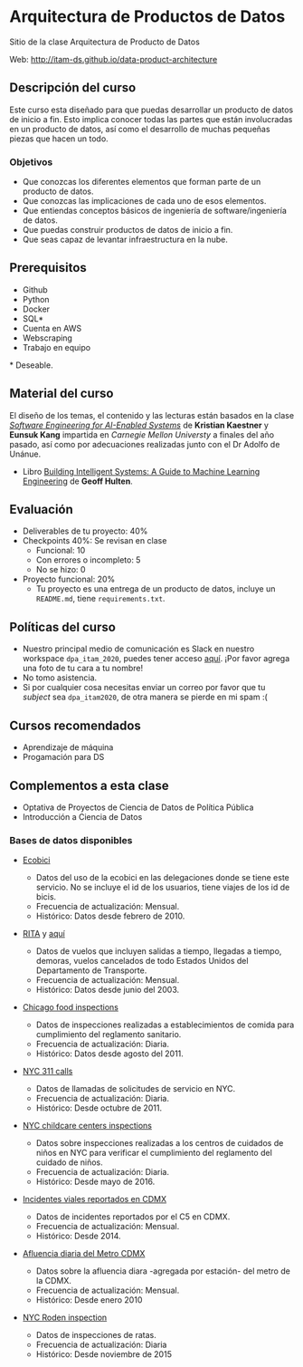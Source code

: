 # Arquitectura de Productos de Datos
Sitio de la clase Arquitectura de Producto de Datos

Web: http://itam-ds.github.io/data-product-architecture

## Descripción del curso

Este curso esta diseñado para que puedas desarrollar un producto de datos de inicio a fin. Esto implica conocer todas las partes que están involucradas en un producto de datos, así como el desarrollo de muchas pequeñas piezas que hacen un todo.

### Objetivos

+ Que conozcas los diferentes elementos que forman parte de un producto de datos.
+ Que conozcas las implicaciones de cada uno de esos elementos.
+ Que entiendas conceptos básicos de ingeniería de software/ingeniería de datos.
+ Que puedas construir productos de datos de inicio a fin.
+ Que seas capaz de levantar infraestructura en la nube.


## Prerequisitos

+ Github
+ Python
+ Docker
+ SQL\*
+ Cuenta en AWS
+ Webscraping
+ Trabajo en equipo

\* Deseable.


## Material del curso

El diseño de los temas, el contenido y las lecturas están basados en la clase [*Software Engineering for AI-Enabled Systems*](https://ckaestne.github.io/seai/) de **Kristian Kaestner** y **Eunsuk Kang** impartida en *Carnegie Mellon Universty* a finales del año pasado, así como por adecuaciones realizadas junto con el Dr Adolfo de Unánue.

+ Libro [Building Intelligent Systems: A Guide to Machine Learning Engineering](https://www.amazon.com.mx/Building-Intelligent-Systems-Learning-Engineering-ebook/dp/B07B91WQHR/ref=sr_1_1?__mk_es_MX=%C3%85M%C3%85%C5%BD%C3%95%C3%91&keywords=building+intelligent+systems&qid=1579111267&sr=8-1) de **Geoff Hulten**.

## Evaluación

+ Deliverables de tu proyecto: 40%
+ Checkpoints 40%: Se revisan en clase
  + Funcional: 10
  + Con errores o incompleto: 5
  + No se hizo: 0
+ Proyecto funcional: 20%
  + Tu proyecto es una entrega de un producto de datos, incluye un `README.md`, tiene `requirements.txt`.


## Políticas del curso

+ Nuestro principal medio de comunicación es Slack en nuestro workspace `dpa_itam_2020`, puedes tener acceso [aquí](https://join.slack.com/t/dpaitam2020workspace/shared_invite/enQtODk0Njk4NjkwMjU5LTI1ZWQ2ZGE4NTAyNDAyY2U2MzkzN2I0NWM1YWNiMDRhMzE3MTU4YTk5YjY4NWVjZjkxYThhY2M1ZTViODhkMGI). ¡Por favor agrega una foto de tu cara a tu nombre!
+ No tomo asistencia.
+ Si por cualquier cosa necesitas enviar un correo por favor que tu *subject* sea `dpa_itam2020`, de otra manera se pierde en mi spam :(

## Cursos recomendados

+ Aprendizaje de máquina
+ Progamación para DS

## Complementos a esta clase

+ Optativa de Proyectos de Ciencia de Datos de Política Pública
+ Introducción a Ciencia de Datos


### Bases de datos disponibles

+ [Ecobici](https://www.ecobici.cdmx.gob.mx/es/informacion-del-servicio/open-data)
  + Datos del uso de la ecobici en las delegaciones donde se tiene este servicio. No se incluye el id de los usuarios, tiene viajes de los id de bicis.
  + Frecuencia de actualización: Mensual.
  + Histórico: Datos desde febrero de 2010.


+ [RITA](http://stat-computing.org/dataexpo/2009/the-data.html) y [aquí](https://www.transtats.bts.gov/OT_Delay/OT_DelayCause1.asp)
  + Datos de vuelos que incluyen salidas a tiempo, llegadas a tiempo, demoras, vuelos cancelados de todo Estados Unidos del Departamento de Transporte.
  + Frecuencia de actualización: Mensual.
  + Histórico: Datos desde junio del 2003.

+ [Chicago food inspections](https://data.cityofchicago.org/Health-Human-Services/Food-Inspections/4ijn-s7e5)
  + Datos de inspecciones realizadas a establecimientos de comida para cumplimiento del reglamento sanitario.
  + Frecuencia de actualización: Diaria.
  + Histórico: Datos desde agosto del 2011.

+ [NYC 311 calls](https://data.cityofnewyork.us/Social-Services/311-Service-Requests-from-2010-to-Present/erm2-nwe9)
  + Datos de llamadas de solicitudes de servicio en NYC.
  + Frecuencia de actualización: Diaria.
  + Histórico: Desde octubre de 2011.

+ [NYC childcare centers inspections](https://data.cityofnewyork.us/Health/DOHMH-Childcare-Center-Inspections/dsg6-ifza)
  + Datos sobre inspecciones realizadas a los centros de cuidados de niños en NYC para verificar el cumplimiento del reglamento del cuidado de niños.
  + Frecuencia de actualización: Diaria.
  + Histórico: Desde mayo de 2016.

+ [Incidentes viales reportados en CDMX](https://datos.cdmx.gob.mx/explore/dataset/incidentes-viales-c5/table/?disjunctive.incidente_c4)
  + Datos de incidentes reportados por el C5 en CDMX.
  + Frecuencia de actualización: Mensual.
  + Histórico: Desde 2014.

+ [Afluencia diaria del Metro CDMX](https://datos.cdmx.gob.mx/explore/dataset/afluencia-diaria-del-metro-cdmx/table/?sort=-fecha)
  + Datos sobre la afluencia diara -agregada por estación- del metro de la CDMX.
  + Frecuencia de actualización: Mensual.
  + Histórico: Desde enero 2010

+ [NYC Roden inspection](https://data.cityofnewyork.us/Health/Rodent-Inspection/p937-wjvj)
  + Datos de inspecciones de ratas.
  + Frecuencia de actualización: Diaria
  + Histórico: Desde noviembre de 2015
